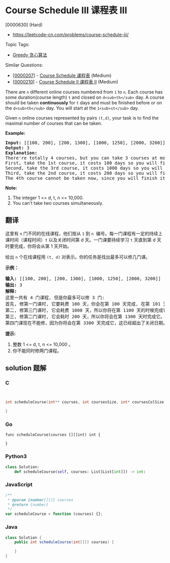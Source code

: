# Course Schedule III 课程表 III

[0000630] (Hard)

- https://leetcode-cn.com/problems/course-schedule-iii/

Topic Tags:

- [Greedy 贪心算法](https://leetcode-cn.com/tag/greedy/)

Similar Questions:

- [[0000207](https://leetcode-cn.com/problems/course-schedule/)] - [Course Schedule 课程表](./0000207.course-schedule.md) (Medium)
- [[0000210](https://leetcode-cn.com/problems/course-schedule-ii/)] - [Course Schedule II 课程表 II](./0000210.course-schedule-ii.md) (Medium)

There are `n` different online courses numbered from `1` to `n`. Each course has some duration(course length) `t` and closed on `d<sub>th</sub>` day. A course should be taken **continuously** for `t` days and must be finished before or on the `d<sub>th</sub>` day. You will start at the `1<sub>st</sub>` day.

Given `n` online courses represented by pairs `(t,d)`, your task is to find the maximal number of courses that can be taken.

**Example:**

<pre><b>Input:</b> [[100, 200], [200, 1300], [1000, 1250], [2000, 3200]]
<b>Output:</b> 3
<b>Explanation:</b> 
There're totally 4 courses, but you can take 3 courses at most:
First, take the 1st course, it costs 100 days so you will finish it on the 100th day, and ready to take the next course on the 101st day.
Second, take the 3rd course, it costs 1000 days so you will finish it on the 1100th day, and ready to take the next course on the 1101st day. 
Third, take the 2nd course, it costs 200 days so you will finish it on the 1300th day. 
The 4th course cannot be taken now, since you will finish it on the 3300th day, which exceeds the closed date.
</pre>

**Note:**

1.  The integer 1 <= d, t, n <= 10,000.
2.  You can't take two courses simultaneously.

## 翻译

这里有 `n` 门不同的在线课程，他们按从 `1` 到 `n`  编号。每一门课程有一定的持续上课时间（课程时间）`t` 以及关闭时间第 d 天。一门课要持续学习 `t` 天直到第 d 天时要完成，你将会从第 1 天开始。

给出 `n` 个在线课程用 `(t, d)` 对表示。你的任务是找出最多可以修几门课。

**示例：**

<pre><strong>输入:</strong> [[100, 200], [200, 1300], [1000, 1250], [2000, 3200]]
<strong>输出:</strong> 3
<strong>解释:</strong> 
这里一共有 4 门课程, 但是你最多可以修 3 门:
首先, 修第一门课时, 它要耗费 100 天，你会在第 100 天完成, 在第 101 天准备下门课。
第二, 修第三门课时, 它会耗费 1000 天，所以你将在第 1100 天的时候完成它, 以及在第 1101 天开始准备下门课程。
第三, 修第二门课时, 它会耗时 200 天，所以你将会在第 1300 天时完成它。
第四门课现在不能修，因为你将会在第 3300 天完成它，这已经超出了关闭日期。</pre>

**提示:**

1.  整数 1 <= d, t, n <= 10,000 。
2.  你不能同时修两门课程。

## solution 题解

### C

```c


int scheduleCourse(int** courses, int coursesSize, int* coursesColSize){

}


```

### Go

```golang
func scheduleCourse(courses [][]int) int {

}
```

### Python3

```python
class Solution:
    def scheduleCourse(self, courses: List[List[int]]) -> int:

```

### JavaScript

```javascript
/**
 * @param {number[][]} courses
 * @return {number}
 */
var scheduleCourse = function (courses) {};
```

### Java

```java
class Solution {
    public int scheduleCourse(int[][] courses) {

    }
}
```
